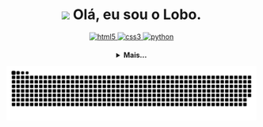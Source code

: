 <h1 align="center">
  <img 
    src="https://media.giphy.com/media/hvRJCLFzcasrR4ia7z/giphy.gif" 
    width="35px">
  Olá, eu sou o Lobo.
</h1>

<p align="center">
   <a href="https://developer.mozilla.org/pt-BR/docs/Web/HTML" target="_blank" rel="noopener noreferrer">
      <img src="https://cdn.jsdelivr.net/gh/devicons/devicon/icons/html5/html5-plain.svg" alt="html5" width="40" height="40"/>
   </a>
   <a href="https://developer.mozilla.org/pt-BR/docs/Web/CSS" target="_blank" rel="noopener noreferrer">
      <img src="https://cdn.jsdelivr.net/gh/devicons/devicon/icons/css3/css3-plain.svg" alt="css3" width="40" height="40"/>
   </a>
   <a href="https://www.python.org/" target="_blank" rel="noopener noreferrer">
      <img src="https://cdn.jsdelivr.net/gh/devicons/devicon/icons/python/python-original.svg" alt="python" width="40" height="40"/>
   </a>
</p>

<h4 align="center">
  <details>
    <summary>
      Mais...
    </summary>

<p align="center">
  <a href="https://github.com/Lobooooooo14">
    <img
      align="center"
      height="150px"
      src="https://github-readme-stats.vercel.app/api?username=Lobooooooo14&theme=radical&show_icons=true"
    />
  </a>
  <a href="https://github.com/Lobooooooo14">
    <img
      align="center"
      height="150px"
      src="https://github-readme-stats.vercel.app/api/top-langs/?username=Lobooooooo14&&layout=compact&theme=radical"
    />
  </a>
</p>

<h3 align="center">
  Principais Projetos:
</h3>

<p align="center">
  <a href="https://github.com/Lobooooooo14/XVLIB">
    <img
      align="center"
      height="120px"
      src="https://github-readme-stats.vercel.app/api/pin/?username=Lobooooooo14&repo=XVLIB&theme=radical">
    </img>
  </a>
</p>

<h3 align="center">Redes Sociais:</h3>

<p align="center">
  <a href="https://twitter.com/lobooooooo14" target="_blank" rel="noopener noreferrer">
    <img
      align="center"
      src="https://img.shields.io/badge/Twitter-1DA1F2?style=flat-square&logo=twitter&logoColor=white"
    />
  </a>
  <a href="https://discord.com/users/783120232134082580" target="_blank" rel="noopener noreferrer">
    <img
      align="center"
      src="https://img.shields.io/badge/discord-7289da?style=flat-square&logo=discord&logoColor=white"
    />
  </a>
  <a href="https://youtube.com/channel/UCPmFk2-4Ra4mI_RAS239vKg" target="_blank" rel="noopener noreferrer">
    <img
      align="center"
      src="https://img.shields.io/badge/YouTube-FF0000?style=flat-square&logo=youtube&logoColor=white"
    />
  </a>
</p>

</details>

![Snake animation](https://github.com/Lobooooooo14/Lobooooooo14/blob/output/github-contribution-grid-snake.svg)

</h4>
